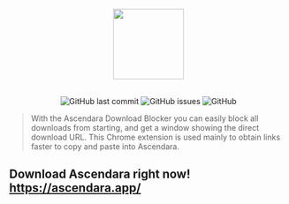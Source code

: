 <div align="center">
    </a>
    <br />
    <img align="center" width="128" height="128" src="https://raw.githubusercontent.com/tagoWorks/ascendara/63dcff41e7dce893042b57047542a580beae0db6/readme/ascendara.png">
    <br />
    <br />
    
    
   ![GitHub last commit](https://img.shields.io/github/last-commit/t-a-g-o/ascendaradownloadblocker)
   ![GitHub issues](https://img.shields.io/github/issues-raw/t-a-g-o/ascendaradownloadblocker)
   ![GitHub](https://img.shields.io/github/license/t-a-g-o/ascendaradownloadblocker)
    
</div>

> With the Ascendara Download Blocker you can easily block all downloads from starting, and get a window showing the direct download URL. This Chrome extension is used mainly to obtain links faster to copy and paste into Ascendara.

## Download Ascendara right now! https://ascendara.app/

